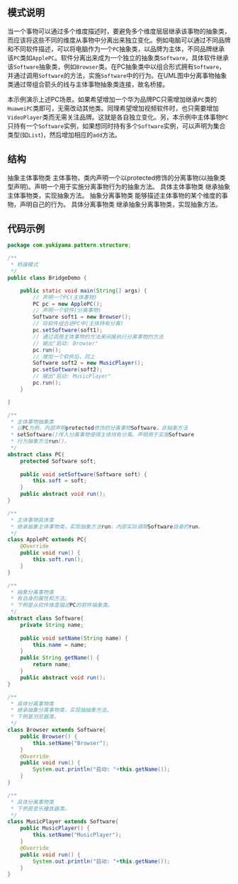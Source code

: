 ## 模式说明
当一个事物可以通过多个维度描述时，要避免多个维度层层继承该事物的抽象类，而应该将这些不同的维度从事物中分离出来独立变化。例如电脑可以通过不同品牌和不同软件描述，可以将电脑作为一个`PC`抽象类，以品牌为主体，不同品牌继承该`PC`类如`ApplePC`。软件分离出来成为一个独立的抽象类`Software`，具体软件继承该`Software`抽象类，例如`Browser`类。在PC抽象类中以组合形式拥有`Software`，并通过调用`Software`的方法，实施`Software`中的行为。在UML图中分离事物抽象类通过带组合箭头的线与主体事物抽象类连接，故名桥接。
​

本示例演示上述PC场景。如果希望增加一个华为品牌PC只需增加继承`PC`类的`HuaweiPC`类即可，无需改动其他类。同理希望增加视频软件时，也只需要增加`VideoPlayer`类而无需关注品牌。这就是各自独立变化。另，本示例中主体事物`PC`只持有一个`Software`实例，如果想同时持有多个`Software`实例，可以声明为集合类型(如`List`)，然后增加相应的`add`方法。
​

## 结构
抽象主体事物类
  主体事物，类内声明一个以protected修饰的分离事物(以抽象类型声明)。声明一个用于实施分离事物行为的抽象方法。
具体主体事物类
  继承抽象主体事物类，实现抽象方法。
抽象分离事物类
  能够描述主体事物的某个维度的事物，声明自己的行为。
具体分离事物类
  继承抽象分离事物类，实现抽象方法。
​

## 代码示例
```java
package com.yukiyama.pattern.structure;

/**
 * 桥接模式
 */
public class BridgeDemo {

    public static void main(String[] args) {
        // 声明一个PC(主体事物)
        PC pc = new ApplePC();
        // 声明一个软件(分离事物)
        Software soft1 = new Browser();
        // 将软件组合进PC中(主体持有分离)
        pc.setSoftware(soft1);
        // 通过调用主体事物的方法来间接执行分离事物的方法
        // 输出"启动: Browser"
        pc.run();
        // 增加一个软件后，同上
        Software soft2 = new MusicPlayer();
        pc.setSoftware(soft2);
        // 输出"启动: MusicPlayer"
        pc.run();
    }

}

/**
 * 主体事物抽象类
 * 以PC为例，内部声明protected修饰的分离事物Software。非抽象方法
 * setSoftware()传入分离事物使得主体持有分离。声明用于实施Software
 * 行为抽象方法run()。
 */
abstract class PC{
    protected Software soft;
    
    public void setSoftware(Software soft) {
        this.soft = soft;
    }
    public abstract void run();
}

/**
 * 主体事物具体类
 * 继承抽象主体事物类，实现抽象方法run，内部实际调用Software自身的run。
 */
class ApplePC extends PC{
    @Override
    public void run() {
        this.soft.run();
    }
}

/**
 * 抽象分离事物类
 * 有自身的属性和方法。
 * 下例是从软件维度描述PC的软件抽象类。
 */
abstract class Software{
    private String name;
    
    public void setName(String name) {
        this.name = name;
    }
    public String getName() {
        return name;
    }
    public abstract void run();
}

/**
 * 具体分离事物类
 * 继承抽象分离事物类，实现抽抽象方法。
 * 下例是浏览器类。
 */
class Browser extends Software{
    public Browser() {
        this.setName("Browser");
    }
    @Override
    public void run() {
        System.out.println("启动: "+this.getName());
    }
}

/**
 * 具体分离事物类
 * 下例是音乐播放器类。
 */
class MusicPlayer extends Software{
    public MusicPlayer() {
        this.setName("MusicPlayer");
    }
    @Override
    public void run() {
        System.out.println("启动: "+this.getName());
    }
}
```
